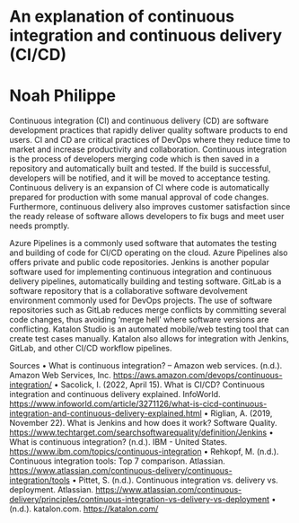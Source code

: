# An explanation of continuous integration and continuous delivery (CI/CD)
# Noah Philippe


Continuous integration (CI) and continuous delivery (CD) are software development practices that rapidly deliver quality software products to end users. CI and CD are critical practices of DevOps where they reduce time to market and increase productivity and collaboration. Continuous integration is the process of developers merging code which is then saved in a repository and automatically built and tested. If the build is successful, developers will be notified, and it will be moved to acceptance testing. Continuous delivery is an expansion of CI where code is automatically prepared for production with some manual approval of code changes. Furthermore, continuous delivery also improves customer satisfaction since the ready release of software allows developers to fix bugs and meet user needs promptly.




Azure Pipelines is a commonly used software that automates the testing and building of code for CI/CD operating on the cloud. Azure Pipelines also offers private and public code repositories. Jenkins is another popular software used for implementing continuous integration and continuous delivery pipelines, automatically building and testing software. GitLab is a software repository that is a collaborative software devolvement environment commonly used for DevOps projects. The use of software repositories such as GitLab reduces merge conflicts by committing several code changes, thus avoiding ‘merge hell’ where software versions are conflicting. Katalon Studio is an automated mobile/web testing tool that can create test cases manually. Katalon also allows for integration with Jenkins, GitLab, and other CI/CD workflow pipelines. 




Sources
•	What is continuous integration? – Amazon web services. (n.d.). Amazon Web Services, Inc. https://aws.amazon.com/devops/continuous-integration/
•	Sacolick, I. (2022, April 15). What is CI/CD? Continuous integration and continuous delivery explained. InfoWorld. https://www.infoworld.com/article/3271126/what-is-cicd-continuous-integration-and-continuous-delivery-explained.html
•	Riglian, A. (2019, November 22). What is Jenkins and how does it work? Software Quality. https://www.techtarget.com/searchsoftwarequality/definition/Jenkins
•	What is continuous integration? (n.d.). IBM - United States. https://www.ibm.com/topics/continuous-integration
•	Rehkopf, M. (n.d.). Continuous integration tools: Top 7 comparison. Atlassian. https://www.atlassian.com/continuous-delivery/continuous-integration/tools
•	Pittet, S. (n.d.). Continuous integration vs. delivery vs. deployment. Atlassian. https://www.atlassian.com/continuous-delivery/principles/continuous-integration-vs-delivery-vs-deployment
•	(n.d.). katalon.com. https://katalon.com/
